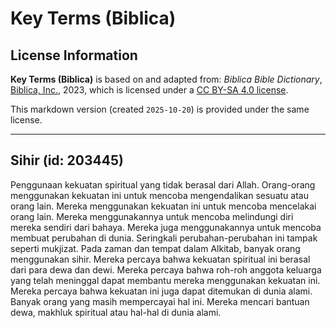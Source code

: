 # Key Terms (Biblica)

## License Information

**Key Terms (Biblica)** is based on and adapted from: _Biblica Bible Dictionary_, [Biblica, Inc.](https://www.biblica.com/), 2023, which is licensed under a [CC BY-SA 4.0 license](https://creativecommons.org/licenses/by-sa/4.0/legalcode.en).

This markdown version (created `2025-10-20`) is provided under the same license.



--------------------------------

## Sihir (id: 203445)

Penggunaan kekuatan spiritual yang tidak berasal dari Allah. Orang\-orang menggunakan kekuatan ini untuk mencoba mengendalikan sesuatu atau orang lain. Mereka menggunakan kekuatan ini untuk mencoba mencelakai orang lain. Mereka menggunakannya untuk mencoba melindungi diri mereka sendiri dari bahaya. Mereka juga menggunakannya untuk mencoba membuat perubahan di dunia. Seringkali perubahan\-perubahan ini tampak seperti mukjizat. Pada zaman dan tempat dalam Alkitab, banyak orang menggunakan sihir. Mereka percaya bahwa kekuatan spiritual ini berasal dari para dewa dan dewi. Mereka percaya bahwa roh\-roh anggota keluarga yang telah meninggal dapat membantu mereka menggunakan kekuatan ini. Mereka percaya bahwa kekuatan ini juga dapat ditemukan di dunia alami. Banyak orang yang masih mempercayai hal ini. Mereka mencari bantuan dewa, makhluk spiritual atau hal\-hal di dunia alami.


